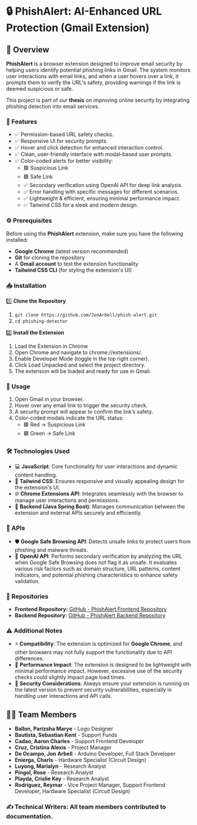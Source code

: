 # 🔒 PhishAlert: AI-Enhanced URL Protection (Gmail Extension)

## 📝 Overview
**PhishAlert** is a browser extension designed to improve email security by helping users identify potential phishing links in Gmail. The system monitors user interactions with email links, and when a user hovers over a link, it prompts them to verify the URL's safety, providing warnings if the link is deemed suspicious or safe.

This project is part of our **thesis** on improving online security by integrating phishing detection into email services.


### 🚀 Features
- ✅ Permission-based URL safety checks.
- ✅ Responsive UI for security prompts.
- ✅ Hover and click detection for enhanced interaction control.
- ✅ Clean, user-friendly interface with modal-based user prompts.
- ✅ Color-coded alerts for better visibility:
  - 🟥 Suspicious Link
  - 🟩 Safe Link
  - ✅ Secondary verification using OpenAI API for deep link analysis.
  - ✅ Error handling with specific messages for different scenarios.
  - ✅ Lightweight & efficient, ensuring minimal performance impact.
  - ✅ Tailwind CSS for a sleek and modern design.


### ⚙️ Prerequisites
Before using the **PhishAlert** extension, make sure you have the following installed:

- **Google Chrome** (latest version recommended)
- **Git** for cloning the repository
- A **Gmail account** to test the extension functionality
- **Tailwind CSS CLI** (for styling the extension's UI)


### 📥 Installation
1️⃣ **Clone the Repository**
1. ``` git clone https://github.com/JonArbell/phish-alert.git ```
2. ``` cd phishing-detector ```

2️⃣ **Install the Extension**
1. Load the Extension in Chrome
2. Open Chrome and navigate to chrome://extensions/.
3. Enable Developer Mode (toggle in the top right corner).
4. Click Load Unpacked and select the project directory.
5. The extension will be loaded and ready for use in Gmail.

### 🎯 Usage
1. Open Gmail in your browser.
2. Hover over any email link to trigger the security check.
3. A security prompt will appear to confirm the link’s safety.
4. Color-coded modals indicate the URL status:
   - 🟥 Red → Suspicious Link
   - 🟩 Green → Safe Link

### 🛠 Technologies Used
- 💻 **JavaScript**: Core functionality for user interactions and dynamic content handling.
- 🎨 **Tailwind CSS**: Ensures responsive and visually appealing design for the extension's UI.
- 🌐 **Chrome Extensions API**: Integrates seamlessly with the browser to manage user interactions and permissions.
- 🔧 **Backend (Java Spring Boot)**: Manages communication between the extension and external APIs securely and efficiently.
  
### 🔗 APIs
- 🛡 **Google Safe Browsing API**: Detects unsafe links to protect users from phishing and malware threats.
- 🤖 **OpenAI API**: Performs secondary verification by analyzing the URL when Google Safe Browsing does not flag it as unsafe. It evaluates various risk factors such as domain structure, URL patterns, content indicators, and potential phishing characteristics to enhance safety validation.

### 📂 Repositories
- **Frontend Repository:** [GitHub - PhishAlert Frontend Repository](https://github.com/JonArbell/phish-alert-frontend)  
- **Backend Repository:** [GitHub - PhishAlert Backend Repository](https://github.com/JonArbell/phish-alert-backend)


### ⚠️ Additional Notes
- ⚡ **Compatibility**: The extension is optimized for **Google Chrome**, and other browsers may not fully support the functionality due to API differences.
- 🚀 **Performance Impact**: The extension is designed to be lightweight with minimal performance impact. However, excessive use of the security checks could slightly impact page load times.
- 🔐 **Security Considerations**: Always ensure your extension is running on the latest version to prevent security vulnerabilities, especially in handling user interactions and API calls.


## 👨‍💻 Team Members
- **Ballon, Parizsha Marye** - Logo Designer
- **Bautista, Sebastian Kent** - Support Funds
- **Cadao, Aaron Charles** - Support Frontend Developer
- **Cruz, Cristina Alexis** - Project Manager
- **De Ocampo, Jon Arbell** - Arduino Developer, Full Stack Developer
- **Enierga, Charls** - Hardware Specialist (Circuit Design)
- **Luyong, Marialyn** - Research Analyst
- **Pingol, Rose** - Research Analyst
- **Playda, Crislie Key** - Research Analyst
- **Rodriguez, Reymar** - Vice Project Manager, Support Frontend Developer, Hardware Specialist (Circuit Design)

### ✍️ Technical Writers: All team members contributed to documentation.
